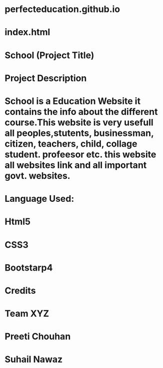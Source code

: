 # perfecteducation.github.io

# index.html 
 # School (Project Title)




# Project Description

# School is a Education Website it contains the info about the different course.This website is very usefull all peoples,stutents, businessman, citizen, teachers, child, collage student. profeesor etc. this website all websites link and all important govt. websites. 



# Language Used:

# Html5
# CSS3
# Bootstarp4


# Credits

# Team XYZ 

# Preeti Chouhan
# Suhail Nawaz
